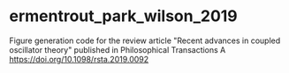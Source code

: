 # ermentrout_park_wilson_2019
Figure generation code for the review article "Recent advances in coupled oscillator theory" published in Philosophical Transactions A
https://doi.org/10.1098/rsta.2019.0092
